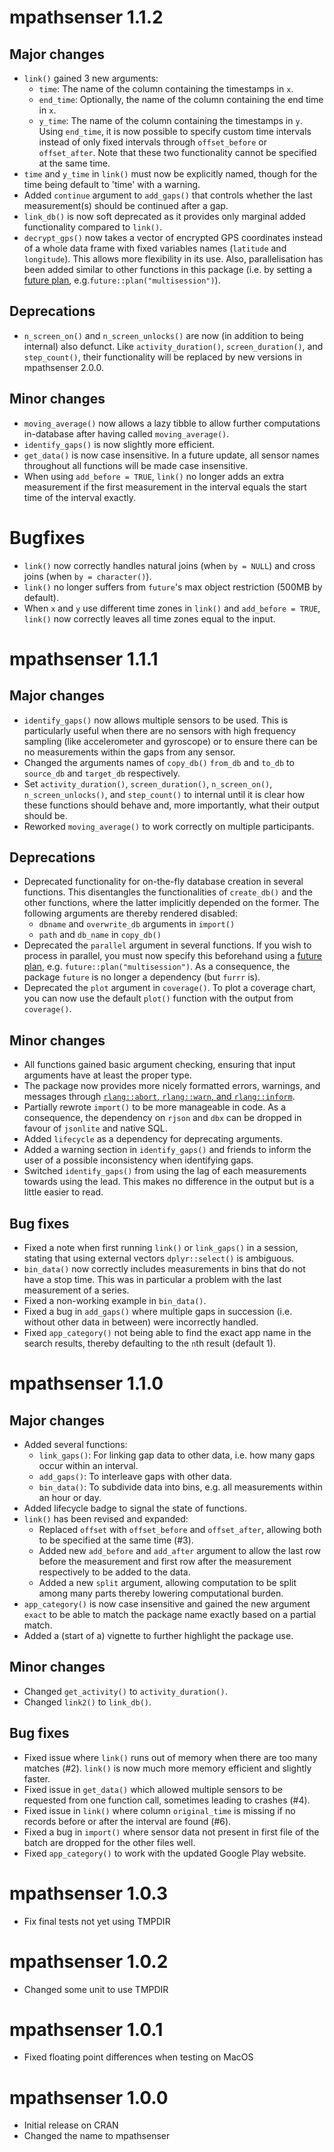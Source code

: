 # mpathsenser 1.1.2
## Major changes
* `link()` gained 3 new arguments:
  - `time`: The name of the column containing the timestamps in `x`.
  - `end_time`: Optionally, the name of the column containing the end time in `x`. 
  - `y_time`: The name of the column containing the timestamps in `y`.     
Using `end_time`, it is now possible to specify custom time intervals instead of only fixed 
intervals through `offset_before` or `offset_after`. Note that these two functionality cannot
be specified at the same time.
* `time` and `y_time` in `link()` must now be explicitly named, though for the time being default
to 'time' with a warning.
* Added `continue` argument to `add_gaps()` that controls whether the last measurement(s) should be 
continued after a gap.
* `link_db()` is now soft deprecated as it provides only marginal added functionality compared to 
`link()`.
* `decrypt_gps()` now takes a vector of encrypted GPS coordinates instead of a whole data frame 
with fixed variables names (`latitude` and `longitude`). This allows more flexibility in its use. 
Also, parallelisation has been added similar to other functions in this package (i.e. by setting
a [future plan](https://rdrr.io/cran/future/), e.g.`future::plan("multisession")`).

## Deprecations
* `n_screen_on()` and `n_screen_unlocks()` are now (in addition to being internal) also defunct. 
Like `activity_duration()`, `screen_duration()`, and `step_count()`, their functionality will be 
replaced by new versions in mpathsenser 2.0.0.

## Minor changes
* `moving_average()` now allows a lazy tibble to allow further computations in-database after 
having called `moving_average()`.
* `identify_gaps()` is now slightly more efficient.
* `get_data()` is now case insensitive. In a future update, all sensor names throughout all 
functions will be made case insensitive.
* When using `add_before = TRUE`, `link()` no longer adds an extra measurement if the first 
measurement in the interval equals the start time of the interval exactly. 

# Bugfixes
* `link()` now correctly handles natural joins (when `by = NULL`) and cross joins (when 
`by = character()`).
* `link()` no longer suffers from `future`'s max object restriction (500MB by default).
* When `x` and `y` use different time zones in `link()` and `add_before = TRUE`, `link()` now 
correctly leaves all time zones equal to the input. 

# mpathsenser 1.1.1
## Major changes
* `identify_gaps()` now allows multiple sensors to be used. This is particularly useful when there 
are no sensors with high frequency sampling (like accelerometer and gyroscope) or to ensure there 
can be no measurements within the gaps from any sensor.
* Changed the arguments names of `copy_db()` `from_db` and `to_db` to `source_db` and `target_db`
respectively.
* Set `activity_duration()`, `screen_duration()`, `n_screen_on()`, `n_screen_unlocks()`, and 
`step_count()` to internal until it is clear how these functions should behave and, more 
importantly, what their output should be.
* Reworked `moving_average()` to work correctly on multiple participants.

## Deprecations
* Deprecated functionality for on-the-fly database creation in several functions. This disentangles 
the functionalities of `create_db()` and the other functions, where the latter implicitly depended 
on the former. The following arguments are thereby rendered disabled:
  - `dbname` and `overwrite_db` arguments in `import()`
  - `path` and `db_name` in `copy_db()`
* Deprecated the `parallel` argument in several functions. If you wish to process in parallel, you
must now specify this beforehand using a [future plan](https://rdrr.io/cran/future/), e.g.
`future::plan("multisession")`. As a consequence, the package `future` is no longer a dependency 
(but `furrr` is).
* Deprecated the `plot` argument in `coverage()`. To plot a coverage chart, you can now use the 
default `plot()` function with the output from `coverage()`.

## Minor changes
* All functions gained basic argument checking, ensuring that input arguments have at least the 
proper type.
* The package now provides more nicely formatted errors, warnings, and messages through 
[`rlang::abort`, `rlang::warn`, and `rlang::inform`](https://rlang.r-lib.org/reference/abort.html).
* Partially rewrote `import()` to be more manageable in code. As a consequence, the dependency on 
`rjson` and `dbx` can be dropped in favour of `jsonlite` and native SQL. 
* Added `lifecycle` as a dependency for deprecating arguments.
* Added a warning section in `identify_gaps()` and friends to inform the user of a possible 
inconsistency when identifying gaps. 
* Switched `identify_gaps()` from using the lag of each measurements towards using the lead. This
makes no difference in the output but is a little easier to read.

## Bug fixes
* Fixed a note when first running `link()` or `link_gaps()` in a session, stating that using 
external vectors `dplyr::select()` is ambiguous.
* `bin_data()` now correctly includes measurements in bins that do not have a stop time. This was in 
particular a problem with the last measurement of a series.
* Fixed a non-working example in `bin_data()`.
* Fixed a bug in `add_gaps()` where multiple gaps in succession (i.e. without other data in between)
were incorrectly handled.
* Fixed `app_category()` not  being able to find the exact app name in the search results, thereby 
defaulting to the `n`th result (default 1).

# mpathsenser 1.1.0
## Major changes
* Added several functions:
  - `link_gaps()`: For linking gap data to other data, i.e. how many gaps occur within an interval.
  - `add_gaps()`: To interleave gaps with other data.
  - `bin_data()`: To subdivide data into bins, e.g. all measurements within an hour or day.
* Added lifecycle badge to signal the state of functions.
* `link()` has been revised and expanded:
  - Replaced `offset` with `offset_before` and `offset_after`, allowing both to be specified at the 
  same time (#3).
  - Added new `add_before` and `add_after` argument to allow the last row before the measurement 
  and first row after the measurement respectively to be added to the data.
  - Added a new `split` argument, allowing computation to be split among many parts thereby
  lowering computational burden.
* `app_category()` is now case insensitive and gained the new argument `exact` to be able to match the
package name exactly based on a partial match.
* Added a (start of a) vignette to further highlight the package use.

## Minor changes
* Changed `get_activity()` to `activity_duration()`.
* Changed `link2()` to `link_db()`.

## Bug fixes
* Fixed issue where `link()` runs out of memory when there are too many matches (#2). `link()` is 
now much more memory efficient and slightly faster.
* Fixed issue in `get_data()` which allowed multiple sensors to be requested from one function call, 
sometimes leading to crashes (#4).
* Fixed issue in `link()` where column `original_time` is missing if no records before or after the 
interval are found (#6).
* Fixed a bug in `import()` where sensor data not present in first file of the batch are dropped 
for the other files well.
* Fixed `app_category()` to work with the updated Google Play website.

# mpathsenser 1.0.3
* Fix final tests not yet using TMPDIR

# mpathsenser 1.0.2
* Changed some unit to use TMPDIR

# mpathsenser 1.0.1
* Fixed floating point differences when testing on MacOS

# mpathsenser 1.0.0
* Initial release on CRAN
* Changed the name to mpathsenser
